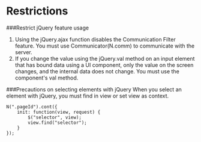 Restrictions
===
###Restrict jQuery feature usage
1. Using the jQuery.ajax function disables the Communication Filter feature. You must use Communicator(N.comm) to communicate with the server.
2. If you change the value using the jQuery.val method on an input element that has bound data using a UI component, only the value on the screen changes, and the internal data does not change. You must use the component's val method.

###Precautions on selecting elements with jQuery
When you select an element with jQuery, you must find in view or set view as context.

```
N(".pageId").cont({
    init: function(view, request) {
        $("selector", view);
        view.find("selector");
    }
});
```